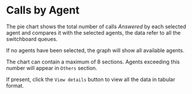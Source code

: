 # Calls by Agent

The pie chart shows the total number of calls *Answered* by each selected agent 
and compares it with the selected agents, the data refer
to all the switchboard queues.

If no agents have been selected, the graph will show all available agents.

The chart can contain a maximum of 8 sections. Agents exceeding this number
will appear in `Others` section.

If present, click the `View details` button to view all the data
in tabular format.
